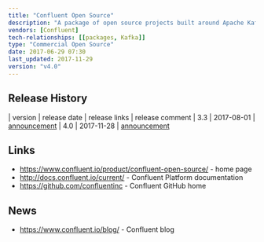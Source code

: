 ```yaml
---
title: "Confluent Open Source"
description: "A package of open source projects built around Apache Kafka with the addition of the Confluent Schema Registry, Kafka REST Proxy, a number of connectors for Kafka Connect and a number of Kafka clients (language SDKs).  The Schema Registry allows Kafka message schemas to be defined and versioned centrally, with schemas stored in a Kafka topic, a REST interface for managing schemas, support for schema evolution (with support for backwards, forwards and full compatibility between versions), plugins for Kafka clients to serialise / deserialise messages using the schemas, and support for running as a distributed service.  The REST Proxy provides a REST interface onto a Kafka cluster, with support for viewing cluster metadata (covering brokers, topics, partitions and configuration) and both submitting and consuming messages, with support for JSON, JSON-encoded Avro and base64 messages, and integration to the Schema Registry for Avro messages.  Bundled connectors for Kafka Connect include HDFS, JDBC, Elasticsearch and S3.  Bundled client libraries (all open source) include those for C/C++, Go, .NET and Python.  Also includes a Version Collector that reports version information to Confluent.  Used to include Camus, a tool for unloading Kafka topics to HDFS, but this has now been deprecated in favour of Kafka Connect.  Development of the open source projects is led by Confluent, who then bundle and distribute them for free as the Confluent Open Source version of their Confluent Platform, with the Confluent Enterprise version adding a number of closed source features and commercial support for all open and closed source products.  Available as a zip, tar, deb or rpm package from Confluent, with all source code hosted on GitHub.  First GA release was version 1.0 of the Confluent Platform in February 2015."
vendors: [Confluent]
tech-relationships: [[packages, Kafka]]
type: "Commercial Open Source"
date: 2017-06-29 07:30
last_updated: 2017-11-29
version: "v4.0"
---
```

## Release History

| version | release date | release links | release comment
| 3.3 | 2017-08-01 | [announcement](https://www.confluent.io/blog/we-will-say-exactly-confluent-platform-3-3-available-now/)
| 4.0 | 2017-11-28 | [announcement](https://www.confluent.io/blog/introducing-confluent-platform-4-0/)

## Links

* <https://www.confluent.io/product/confluent-open-source/> - home page
* <http://docs.confluent.io/current/> - Confluent Platform documentation
* <https://github.com/confluentinc> - Confluent GitHub home

## News

* <https://www.confluent.io/blog/> - Confluent blog